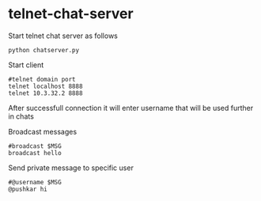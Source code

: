 # telnet-chat-server

Start telnet chat server as follows

```
python chatserver.py
```

Start client
```
#telnet domain port
telnet localhost 8888
telnet 10.3.32.2 8888
```

After successfull connection it will enter username that will be used further in chats

Broadcast messages
```
#broadcast $MSG
broadcast hello
```

Send private message to specific user
```
#@username $MSG
@pushkar hi
```
